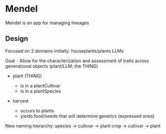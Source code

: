 
# Mendel
Mendel is an app for managing lineages

## Design

Focused on 2 domains initially:
 houseplants/plants
 LLMs

Goal - Allow for the characterization and assessment of traits across generational objects (plant/LLM; the THING)


 - plant (THING)
    - is in a plantCultivar
    - is in a plantSpecies

 - harvest
    - occurs to plants
    - yields food/seeds that will determine genetics (expressed ones)

New naming hierarchy:
species -> cultivar -> plant
crop -> cultivar -> plant
